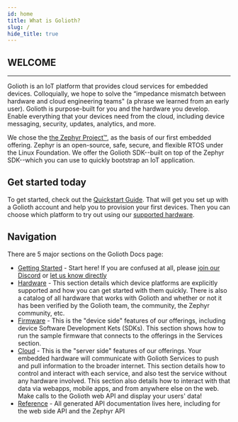 ```yaml
---
id: home
title: What is Golioth?
slug: /
hide_title: true
---
```


## WELCOME

---

Golioth is an IoT platform that provides cloud services for embedded devices. Colloquially, we hope to solve the “impedance mismatch between hardware and cloud engineering teams" (a phrase we learned from an early user). Golioth is purpose-built for you and the hardware you develop. Enable everything that your devices need from the cloud, including device messaging, security, updates, analytics, and more.

We chose the [the Zephyr Project™](https://www.zephyrproject.org), as the basis of our first embedded offering. Zephyr is an open-source, safe, secure, and flexible RTOS under the Linux Foundation. We offer the Golioth SDK--built on top of the Zephyr SDK--which you can use to quickly bootstrap an IoT application.

## Get started today

To get started, check out the [Quickstart Guide](/getting-started/). That will get you set up with a Golioth account and help you to provision your first devices. Then you can choose which platform to try out using our [supported hardware](/hardware).

## Navigation

There are 5 major sections on the Golioth Docs page:

- [Getting Started](/getting-started) - Start here! If you are confused at all, please [join our Discord](https://golioth.io/discord) or [let us know directly](mailto:devrel@golioth.io)
- [Hardware](/hardware) - This section details which device platforms are explicitly supported and how you can get started with them quickly. There is also a catalog of all hardware that works with Golioth and whether or not it has been verified by the Golioth team, the community, the Zephyr community, etc.
- [Firmware](/firmware) - This is the "device side" features of our offerings, including device Software Development Kets (SDKs). This section shows how to run the sample firmware that connects to the offerings in the Services section.
- [Cloud](/cloud) - This is the "server side" features of our offerings. Your embedded hardware will communicate with Golioth Services to push and pull information to the broader internet. This section details how to control and interact with each service, and also test the service without any hardware involved. This section also details how to interact with that data via webapps, mobile apps, and from anywhere else on the web. Make calls to the Golioth web API and display your users' data!
- [Reference](/reference) - All generated API documentation lives here, including for the web side API and the Zephyr API
